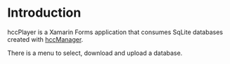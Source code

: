 # Introduction

hccPlayer is a Xamarin Forms application that consumes SqLite databases created with [hccManager](../../../hccManager).

There is a menu to select, download and upload a database.



